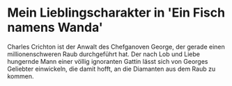 # Mein Lieblingscharakter in 'Ein Fisch namens Wanda'

Charles Crichton ist der Anwalt des Chefganoven George, der gerade einen millionenschweren Raub durchgeführt hat. Der nach Lob und Liebe hungernde Mann einer völlig ignoranten Gattin lässt sich von Georges Geliebter einwickeln, die damit hofft, an die Diamanten aus dem Raub zu kommen.
